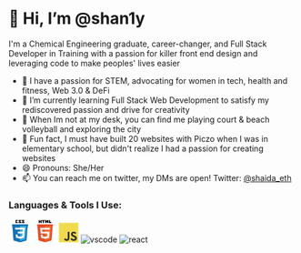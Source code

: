 <h1>👋 Hi, I’m @shan1y</h1>

I'm a Chemical Engineering graduate, career-changer, and Full Stack Developer in Training with a passion for killer front end design and leveraging code to make peoples' lives easier

- 💖 I have a passion for STEM, advocating for women in tech, health and fitness, Web 3.0 & DeFi
- 🌱 I’m currently learning Full Stack Web Development to satisfy my rediscovered passion and drive for creativity
- 🌟 When Im not at my desk, you can find me playing court & beach volleyball and exploring the city
- 👀 Fun fact, I must have built 20 websites with Piczo when I was in elementary school, but didn't realize I had a passion for creating websites
- 😄 Pronouns: She/Her
- 📫 You can reach me on twitter, my DMs are open! Twitter: [@shaida_eth](https://twitter.com/shaida_eth)

<h3>Languages & Tools I Use:</h3>
<p><img src="https://raw.githubusercontent.com/devicons/devicon/master/icons/css3/css3-original-wordmark.svg" alt="css3" width="40" height="40"/>
<img src="https://raw.githubusercontent.com/devicons/devicon/master/icons/html5/html5-original-wordmark.svg" alt="html5" width="40" height="40"/>
<img src="https://raw.githubusercontent.com/devicons/devicon/master/icons/javascript/javascript-original.svg" alt="javascript" width="35" height="35"/>
<img src="https://cdn.jsdelivr.net/gh/devicons/devicon/icons/vscode/vscode-original.svg" alt="vscode" width="35" height="35"/>
<img src="https://cdn.jsdelivr.net/gh/devicons/devicon/icons/react/react-original.svg" alt="react" width="37" height="37" />
          

